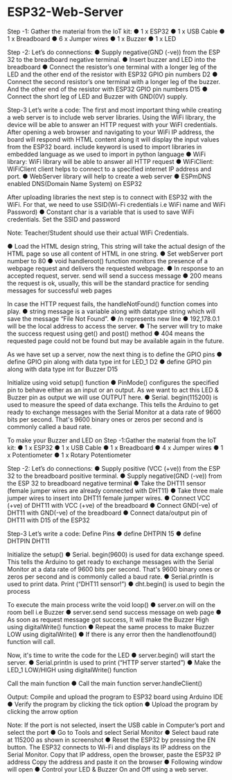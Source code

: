 # ESP32-Web-Server

Step -1: Gather the material from the IoT kit:
● 1 x ESP32
● 1 x USB Cable
● 1 x Breadboard
● 6 x Jumper wires
● 1 x Buzzer
● 1 x LED

Step -2: Let’s do connections:
● Supply negative(GND (-ve)) from the ESP 32 to the breadboard negative terminal.
● Insert buzzer and LED into the breadboard
● Connect the resistor’s one terminal with a longer leg of the LED and the other end of the resistor with ESP32 GPIO pin numbers D2
● Connect the second resistor’s one terminal with a longer leg of the buzzer. And the other end of the resistor with ESP32 GPIO pin numbers D15
● Connect the short leg of LED and Buzzer with GND(0V) supply.

Step-3 Let’s write a code:
The first and most important thing while creating a web server is to include web server libraries.
Using the WiFi library, the device will be able to answer an HTTP request with your WiFI credentials.
After opening a web browser and navigating to your WiFi IP address, the board will respond with HTML content along it will display the input values from the ESP32 board. include keyword is used to import libraries in embedded language as we used to import in python language
● WiFi library: WiFi library will be able to answer all HTTP request
● WiFiClient: WiFiClient client helps to connect to a specified internet IP address and port.
● WebServer library will help to create a web server
● ESPmDNS enabled DNS(Domain Name System) on ESP32

After uploading libraries the next step is to connect with ESP32 with the WiFi. For that, we need to use SSID(Wi-Fi credentials i.e WiFi name and WiFi Password)
● Constant char is a variable that is used to save WiFi credentials. Set the SSID and password

Note: Teacher/Student should use their actual WIFi Credentials.

● Load the HTML design string, This string will take the actual design of the HTML page so use all content of HTML in one string.
● Set webServer port number to 80
● void handleroot() function monitors the presence of a webpage request and delivers the requested webpage.
● In response to an accepted request, server. send will send a success message
● 200 means the request is ok, usually, this will be the standard practice for sending messages for successful web pages

In case the HTTP request fails, the handleNotFound() function comes into play.
● string message is a variable along with datatype string which will save the message “File Not Found”.
● /n represents new line
● 192,178.0.1 will be the local address to access the server.
● The server will try to make the success request using get() and post() method
● 404 means the requested page could not be found but may be available again in the future.

As we have set up a server, now the next thing is to define the GPIO pins
● define GPIO pin along with data type int for LED_1 D2
● define GPIO pin along with data type int for Buzzer D15

Initialize using void setup() function
● PinMode() configures the specified pin to behave either as an input or an output. As we want to act this LED & Buzzer pin as output we will use OUTPUT here.
● Serial. begin(115200) is used to measure the speed of data exchange. This tells the Arduino to get ready to exchange messages with the Serial Monitor at a data rate of 9600 bits per second. That's 9600 binary ones or zeros per second and is commonly called a baud rate.



To make your Buzzer and LED on
Step -1:Gather the material from the IoT kit:
● 1 x ESP32
● 1 x USB Cable
● 1 x Breadboard
● 4 x Jumper wires
● 1 x Potentiometer
● 1 x Rotary Potentiometer

Step -2: Let’s do connections:
● Supply positive (VCC (+ve)) from the ESP 32 to the breadboard positive terminal.
● Supply negative(GND (-ve)) from the ESP 32 to breadboard negative terminal
● Take the DHT11 sensor (female jumper wires are already connected with DHT11)
● Take three male jumper wires to insert into DHT11 female jumper wires.
● Connect VCC (+ve) of DHT11 with VCC (+ve) of the breadboard
● Connect GND(-ve) of DHT11 with GND(-ve) of the breadboard
● Connect data/output pin of DHT11 with D15 of the ESP32

Step-3 Let’s write a code:
Define Pins
● define DHTPIN 15
● define DHTPIN DHT11

Initialize the setup()
● Serial. begin(9600) is used for data exchange speed. This tells the Arduino to get ready to exchange messages with the Serial Monitor at a data rate of 9600 bits per second. That's 9600 binary ones or zeros per second and is commonly called a baud rate.
● Serial.printIn is used to print data. Print (“DHT11 sensor!”)
● dht.begin() is used to begin the process

To execute the main process write the void loop()
● server.on will on the room bell i.e Buzzer
● server.send send success message on web page
● As soon as request message got success, It will make the Buzzer High using digitalWrite() function
● Repeat the same process to make Buzzer LOW using digitalWrite()
● If there is any error then the handlenotfound() function will call.

Now, it's time to write the code for the LED
● server.begin() will start the server.
● Serial.println is used to print (“HTTP server started”)
● Make the LED_1 LOW/HIGH using digitalWrite() function

Call the main function
● Call the main function server.handleClient()

Output:
Compile and upload the program to ESP32 board using Arduino IDE
● Verify the program by clicking the tick option
● Upload the program by clicking the arrow option

Note: If the port is not selected, insert the USB cable in Computer’s port and select the port
● Go to Tools and select Serial Monitor
● Select baud rate at 115200 as shown in screenshot
● Reset the ESP32 by pressing the EN button. The ESP32 connects to Wi-Fi and displays its IP address on the Serial Monitor. Copy that IP address, open the browser, paste the ESP32 IP address
Copy the address and paste it on the browser
● Following window will open
● Control your LED & Buzzer On and Off using a web server.

